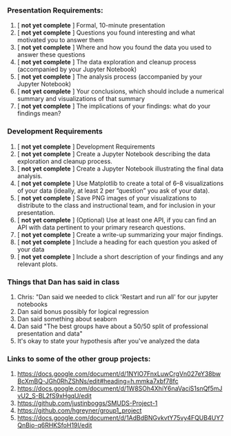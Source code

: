 ### Presentation Requirements:
1. [ **not yet complete** ] Formal, 10-minute presentation
2. [ **not yet complete** ] Questions you found interesting and what motivated you to answer them
3. [ **not yet complete** ] Where and how you found the data you used to answer these questions
4. [ **not yet complete** ] The data exploration and cleanup process (accompanied by your Jupyter Notebook)
5. [ **not yet complete** ] The analysis process (accompanied by your Jupyter Notebook)
6. [ **not yet complete** ] Your conclusions, which should include a numerical summary and visualizations of that summary
7. [ **not yet complete** ] The implications of your findings: what do your findings mean? 

### Development Requirements
1. [ **not yet complete** ] Development Requirements
2. [ **not yet complete** ] Create a Jupyter Notebook describing the data exploration and cleanup process.
3. [ **not yet complete** ] Create a Jupyter Notebook illustrating the final data analysis.
4. [ **not yet complete** ] Use Matplotlib to create a total of 6–8 visualizations of your data (ideally, at least 2 per ”question” you ask of your data).
5. [ **not yet complete** ] Save PNG images of your visualizations to distribute to the class and instructional team, and for inclusion in your presentation. 
6. [ **not yet complete** ] (Optional) Use at least one API, if you can find an API with data pertinent to your primary research questions. 
7. [ **not yet complete** ] Create a write-up summarizing your major findings. 
8. [ **not yet complete** ] Include a heading for each question you asked of your data 
9. [ **not yet complete** ] Include a short description of your findings and any relevant plots.

### Things that Dan has said in class
1. Chris: "Dan said we needed to click 'Restart and run all' for our jupyter notebooks
2. Dan said bonus possibly for logical regression
3. Dan said something about seaborn
4. Dan said "The best groups have about a 50/50 split of professional presentation and data"
5. It's okay to state your hypothesis after you've analyzed the data

### Links to some of the other group projects:
1. https://docs.google.com/document/d/1NYlO7FnxLuwCrgVn027eY38bwBcXmBQ-JGh0RhZShNs/edit#heading=h.mmka7xbf78fc
2. https://docs.google.com/document/d/1W8SOh4XhiY6naVaciS1snQf5mJvU2_S-BL2fS9xHgqU/edit
3. https://github.com/justinboggs/SMUDS-Project-1
4. https://github.com/hgreyner/group1_project
5. https://docs.google.com/document/d/1AdBdBNGvkvtY75vy4FQUB4UY7QnBio-q6RHKSfoH19I/edit

